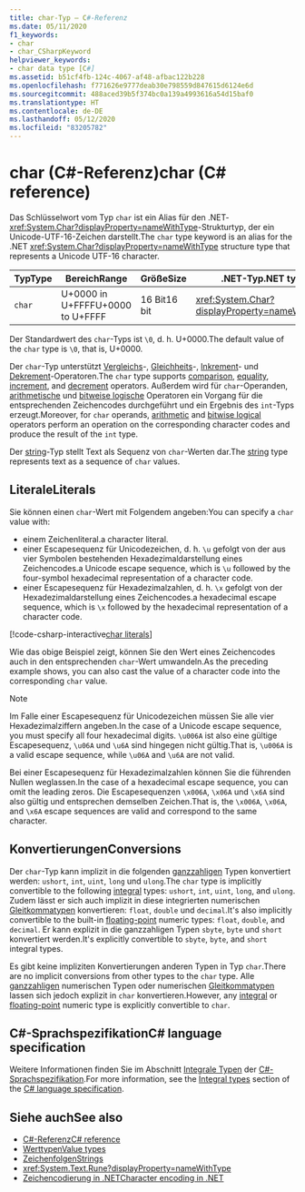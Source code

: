 ```yaml
---
title: char-Typ – C#-Referenz
ms.date: 05/11/2020
f1_keywords:
- char
- char_CSharpKeyword
helpviewer_keywords:
- char data type [C#]
ms.assetid: b51cf4fb-124c-4067-af48-afbac122b228
ms.openlocfilehash: f771626e9777deab30e798559d847615d6124e6d
ms.sourcegitcommit: 488aced39b5f374bc0a139a4993616a54d15baf0
ms.translationtype: HT
ms.contentlocale: de-DE
ms.lasthandoff: 05/12/2020
ms.locfileid: "83205782"
---
```

# <a name="char-c-reference"></a><span data-ttu-id="d5116-102">char (C#-Referenz)</span><span class="sxs-lookup"><span data-stu-id="d5116-102">char (C# reference)</span></span>

<span data-ttu-id="d5116-103">Das Schlüsselwort vom Typ `char` ist ein Alias für den .NET-<xref:System.Char?displayProperty=nameWithType>-Strukturtyp, der ein Unicode-UTF-16-Zeichen darstellt.</span><span class="sxs-lookup"><span data-stu-id="d5116-103">The `char` type keyword is an alias for the .NET <xref:System.Char?displayProperty=nameWithType> structure type that represents a Unicode UTF-16 character.</span></span>

|<span data-ttu-id="d5116-104">Typ</span><span class="sxs-lookup"><span data-stu-id="d5116-104">Type</span></span>|<span data-ttu-id="d5116-105">Bereich</span><span class="sxs-lookup"><span data-stu-id="d5116-105">Range</span></span>|<span data-ttu-id="d5116-106">Größe</span><span class="sxs-lookup"><span data-stu-id="d5116-106">Size</span></span>|<span data-ttu-id="d5116-107">.NET-Typ</span><span class="sxs-lookup"><span data-stu-id="d5116-107">.NET type</span></span>|
|----------|-----------|----------|-------------------------|
|`char`|<span data-ttu-id="d5116-108">U+0000 in U+FFFF</span><span class="sxs-lookup"><span data-stu-id="d5116-108">U+0000 to U+FFFF</span></span>|<span data-ttu-id="d5116-109">16 Bit</span><span class="sxs-lookup"><span data-stu-id="d5116-109">16 bit</span></span>|<xref:System.Char?displayProperty=nameWithType>|

<span data-ttu-id="d5116-110">Der Standardwert des `char`-Typs ist `\0`, d. h. U+0000.</span><span class="sxs-lookup"><span data-stu-id="d5116-110">The default value of the `char` type is `\0`, that is, U+0000.</span></span>

<span data-ttu-id="d5116-111">Der `char`-Typ unterstützt [Vergleichs](../operators/comparison-operators.md)-, [Gleichheits](../operators/equality-operators.md)-, [Inkrement](../operators/arithmetic-operators.md#increment-operator-)- und [Dekrement](../operators/arithmetic-operators.md#decrement-operator---)-Operatoren.</span><span class="sxs-lookup"><span data-stu-id="d5116-111">The `char` type supports [comparison](../operators/comparison-operators.md), [equality](../operators/equality-operators.md), [increment](../operators/arithmetic-operators.md#increment-operator-), and [decrement](../operators/arithmetic-operators.md#decrement-operator---) operators.</span></span> <span data-ttu-id="d5116-112">Außerdem wird für `char`-Operanden, [arithmetische](../operators/arithmetic-operators.md) und [bitweise logische](../operators/bitwise-and-shift-operators.md) Operatoren ein Vorgang für die entsprechenden Zeichencodes durchgeführt und ein Ergebnis des `int`-Typs erzeugt.</span><span class="sxs-lookup"><span data-stu-id="d5116-112">Moreover, for `char` operands, [arithmetic](../operators/arithmetic-operators.md) and [bitwise logical](../operators/bitwise-and-shift-operators.md) operators perform an operation on the corresponding character codes and produce the result of the `int` type.</span></span>

<span data-ttu-id="d5116-113">Der [string](reference-types.md#the-string-type)-Typ stellt Text als Sequenz von `char`-Werten dar.</span><span class="sxs-lookup"><span data-stu-id="d5116-113">The [string](reference-types.md#the-string-type) type represents text as a sequence of `char` values.</span></span>

## <a name="literals"></a><span data-ttu-id="d5116-114">Literale</span><span class="sxs-lookup"><span data-stu-id="d5116-114">Literals</span></span>

<span data-ttu-id="d5116-115">Sie können einen `char`-Wert mit Folgendem angeben:</span><span class="sxs-lookup"><span data-stu-id="d5116-115">You can specify a `char` value with:</span></span>

- <span data-ttu-id="d5116-116">einem Zeichenliteral.</span><span class="sxs-lookup"><span data-stu-id="d5116-116">a character literal.</span></span>
- <span data-ttu-id="d5116-117">einer Escapesequenz für Unicodezeichen, d. h. `\u` gefolgt von der aus vier Symbolen bestehenden Hexadezimaldarstellung eines Zeichencodes.</span><span class="sxs-lookup"><span data-stu-id="d5116-117">a Unicode escape sequence, which is `\u` followed by the four-symbol hexadecimal representation of a character code.</span></span>
- <span data-ttu-id="d5116-118">einer Escapesequenz für Hexadezimalzahlen, d. h. `\x` gefolgt von der Hexadezimaldarstellung eines Zeichencodes.</span><span class="sxs-lookup"><span data-stu-id="d5116-118">a hexadecimal escape sequence, which is `\x` followed by the hexadecimal representation of a character code.</span></span>

[!code-csharp-interactive[char literals](snippets/CharType.cs#Literals)]

<span data-ttu-id="d5116-119">Wie das obige Beispiel zeigt, können Sie den Wert eines Zeichencodes auch in den entsprechenden `char`-Wert umwandeln.</span><span class="sxs-lookup"><span data-stu-id="d5116-119">As the preceding example shows, you can also cast the value of a character code into the corresponding `char` value.</span></span>

> [!NOTE]
> <span data-ttu-id="d5116-120">Im Falle einer Escapesequenz für Unicodezeichen müssen Sie alle vier Hexadezimalziffern angeben.</span><span class="sxs-lookup"><span data-stu-id="d5116-120">In the case of a Unicode escape sequence, you must specify all four hexadecimal digits.</span></span> <span data-ttu-id="d5116-121">`\u006A` ist also eine gültige Escapesequenz, `\u06A` und `\u6A` sind hingegen nicht gültig.</span><span class="sxs-lookup"><span data-stu-id="d5116-121">That is, `\u006A` is a valid escape sequence, while `\u06A` and `\u6A` are not valid.</span></span>
>
> <span data-ttu-id="d5116-122">Bei einer Escapesequenz für Hexadezimalzahlen können Sie die führenden Nullen weglassen.</span><span class="sxs-lookup"><span data-stu-id="d5116-122">In the case of a hexadecimal escape sequence, you can omit the leading zeros.</span></span> <span data-ttu-id="d5116-123">Die Escapesequenzen `\x006A`, `\x06A` und `\x6A` sind also gültig und entsprechen demselben Zeichen.</span><span class="sxs-lookup"><span data-stu-id="d5116-123">That is, the `\x006A`, `\x06A`, and `\x6A` escape sequences are valid and correspond to the same character.</span></span>

## <a name="conversions"></a><span data-ttu-id="d5116-124">Konvertierungen</span><span class="sxs-lookup"><span data-stu-id="d5116-124">Conversions</span></span>

<span data-ttu-id="d5116-125">Der `char`-Typ kann implizit in die folgenden [ganzzahligen](integral-numeric-types.md) Typen konvertiert werden: `ushort`, `int`, `uint`, `long` und `ulong`.</span><span class="sxs-lookup"><span data-stu-id="d5116-125">The `char` type is implicitly convertible to the following [integral](integral-numeric-types.md) types: `ushort`, `int`, `uint`, `long`, and `ulong`.</span></span> <span data-ttu-id="d5116-126">Zudem lässt er sich auch implizit in diese integrierten numerischen [Gleitkommatypen](floating-point-numeric-types.md) konvertieren: `float`, `double` und `decimal`.</span><span class="sxs-lookup"><span data-stu-id="d5116-126">It's also implicitly convertible to the built-in [floating-point](floating-point-numeric-types.md) numeric types: `float`, `double`, and `decimal`.</span></span> <span data-ttu-id="d5116-127">Er kann explizit in die ganzzahligen Typen `sbyte`, `byte` und `short` konvertiert werden.</span><span class="sxs-lookup"><span data-stu-id="d5116-127">It's explicitly convertible to `sbyte`, `byte`, and `short` integral types.</span></span>

<span data-ttu-id="d5116-128">Es gibt keine impliziten Konvertierungen anderen Typen in Typ `char`.</span><span class="sxs-lookup"><span data-stu-id="d5116-128">There are no implicit conversions from other types to the `char` type.</span></span> <span data-ttu-id="d5116-129">Alle [ganzzahligen](integral-numeric-types.md) numerischen Typen oder numerischen [Gleitkommatypen](floating-point-numeric-types.md) lassen sich jedoch explizit in `char` konvertieren.</span><span class="sxs-lookup"><span data-stu-id="d5116-129">However, any [integral](integral-numeric-types.md) or [floating-point](floating-point-numeric-types.md) numeric type is explicitly convertible to `char`.</span></span>

## <a name="c-language-specification"></a><span data-ttu-id="d5116-130">C#-Sprachspezifikation</span><span class="sxs-lookup"><span data-stu-id="d5116-130">C# language specification</span></span>

<span data-ttu-id="d5116-131">Weitere Informationen finden Sie im Abschnitt [Integrale Typen](~/_csharplang/spec/types.md#integral-types) der [C#-Sprachspezifikation](~/_csharplang/spec/introduction.md).</span><span class="sxs-lookup"><span data-stu-id="d5116-131">For more information, see the [Integral types](~/_csharplang/spec/types.md#integral-types) section of the [C# language specification](~/_csharplang/spec/introduction.md).</span></span>

## <a name="see-also"></a><span data-ttu-id="d5116-132">Siehe auch</span><span class="sxs-lookup"><span data-stu-id="d5116-132">See also</span></span>

- [<span data-ttu-id="d5116-133">C#-Referenz</span><span class="sxs-lookup"><span data-stu-id="d5116-133">C# reference</span></span>](../index.md)
- [<span data-ttu-id="d5116-134">Werttypen</span><span class="sxs-lookup"><span data-stu-id="d5116-134">Value types</span></span>](value-types.md)
- [<span data-ttu-id="d5116-135">Zeichenfolgen</span><span class="sxs-lookup"><span data-stu-id="d5116-135">Strings</span></span>](../../programming-guide/strings/index.md)
- <xref:System.Text.Rune?displayProperty=nameWithType>
- [<span data-ttu-id="d5116-136">Zeichencodierung in .NET</span><span class="sxs-lookup"><span data-stu-id="d5116-136">Character encoding in .NET</span></span>](../../../standard/base-types/character-encoding-introduction.md)

